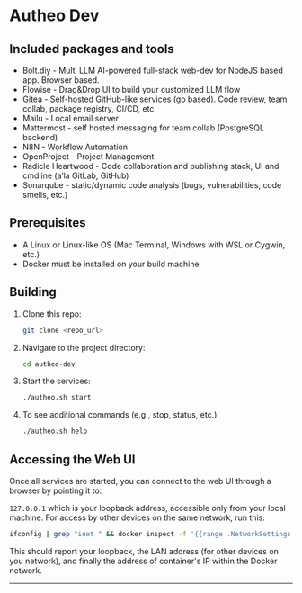# Autheo Dev

## Included packages and tools
- Bolt.diy - Multi LLM AI-powered full-stack web-dev for NodeJS based app.  Browser based.
- Flowise - Drag&Drop UI to build your customized LLM flow
- Gitea - Self-hosted GitHub-like services (go based).  Code review, team collab, package registry, CI/CD, etc.
- Mailu - Local email server
- Mattermost - self hosted messaging for team collab (PostgreSQL backend)
- N8N - Workflow Automation
- OpenProject - Project Management
- Radicle Heartwood - Code collaboration and publishing stack, UI and cmdline (a’la GitLab, GitHub)
- Sonarqube - static/dynamic code analysis (bugs, vulnerabilities, code smells, etc.)

## Prerequisites
- A Linux or Linux-like OS (Mac Terminal, Windows with WSL or Cygwin, etc.)
- Docker must be installed on your build machine

## Building
1. Clone this repo:
   ```sh
   git clone <repo_url>
   ```
2. Navigate to the project directory:
   ```sh
   cd autheo-dev
   ```
3. Start the services:
   ```sh
   ./autheo.sh start
   ```
4. To see additional commands (e.g., stop, status, etc.):
   ```sh
   ./autheo.sh help
   ```

## Accessing the Web UI
Once all services are started, you can connect to the web UI through a browser by pointing it to:

`127.0.0.1` which is your loopback address, accessible only from your local machine.
For access by other devices on the same network, run this:

```sh
ifconfig | grep "inet " && docker inspect -f '{{range .NetworkSettings.Networks}}{{.IPAddress}}{{end}}' autheo-devhub-webui
```

This should report your loopback, the LAN address (for other devices on you network), and finally the address of container's IP within the Docker network.

---